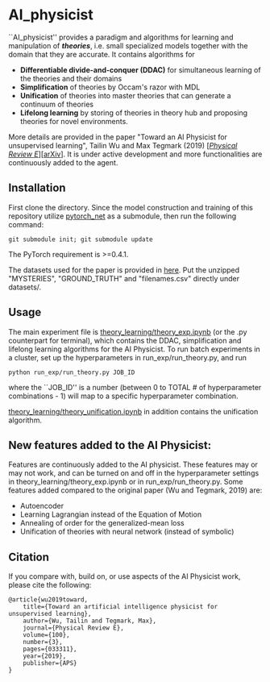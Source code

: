 # AI_physicist

``AI_physicist'' provides a paradigm and algorithms for learning and manipulation of ***theories***, i.e. small specialized models together with the domain that they are accurate. It contains algorithms for 
- **Differentiable divide-and-conquer (DDAC)** for simultaneous learning of the theories and their domains
- **Simplification** of theories by Occam's razor with MDL
- **Unification** of theories into master theories that can generate a continuum of theories
- **Lifelong learning** by storing of theories in theory hub and proposing theories for novel environments.

More details are provided in the paper "Toward an AI Physicist for unsupervised learning", Tailin Wu and Max Tegmark (2019) \[[*Physical Review E*](https://journals.aps.org/pre/abstract/10.1103/PhysRevE.100.033311)\]\[[arXiv](https://arxiv.org/abs/1810.10525)\]. It is under active development and more functionalities are continuously added to the agent.

## Installation
First clone the directory. Since the model construction and training of this repository utilize [pytorch_net](https://github.com/tailintalent/pytorch_net) as a submodule, then run the following command:
```
git submodule init; git submodule update
```

The PyTorch requirement is >=0.4.1.

The datasets used for the paper is provided in [here](https://space.mit.edu/home/tegmark/aiphysicist.html). Put the unzipped "MYSTERIES", "GROUND_TRUTH" and "filenames.csv" directly under datasets/.

## Usage
The main experiment file is [theory_learning/theory_exp.ipynb](https://github.com/tailintalent/AI_physicist/blob/master/theory_learning/theory_exp.ipynb) (or the .py counterpart for terminal), which contains the DDAC, simplification and lifelong learning algorithms for the AI Physicist.
To run batch experiments in a cluster, set up the hyperparameters in run_exp/run_theory.py, and run
```
python run_exp/run_theory.py JOB_ID
```
where the ``JOB_ID'' is a number (between 0 to TOTAL # of hyperparameter combinations - 1) will map to a specific hyperparameter combination.

[theory_learning/theory_unification.ipynb](https://github.com/tailintalent/AI_physicist/blob/master/theory_learning/theory_unification.ipynb) in addition contains the unification algorithm.

## New features added to the AI Physicist:
Features are continuously added to the AI physicist. These features may or may not work, and can be turned on and off in the hyperparameter settings in theory_learning/theory_exp.ipynb or in run_exp/run_theory.py. Some features added compared to the original paper (Wu and Tegmark, 2019) are:
- Autoencoder
- Learning Lagrangian instead of the Equation of Motion
- Annealing of order for the generalized-mean loss
- Unification of theories with neural network (instead of symbolic)

## Citation
If you compare with, build on, or use aspects of the AI Physicist work, please cite the following:

```
@article{wu2019toward,
    title={Toward an artificial intelligence physicist for unsupervised learning},
    author={Wu, Tailin and Tegmark, Max},
    journal={Physical Review E},
    volume={100},
    number={3},
    pages={033311},
    year={2019},
    publisher={APS}
}
```
